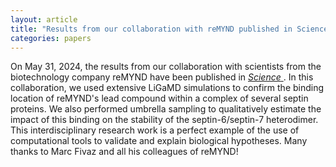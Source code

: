 ```yaml
---
layout: article
title: "Results from our collaboration with reMYND published in Science"
categories: papers
---
```


On May 31, 2024, the results from our collaboration with scientists from the biotechnology company reMYND have been published in <a href="/assets/papers/hdw-science-paper.pdf" download><i>Science</i> </a>.
In this collaboration, we used extensive LiGaMD simulations to confirm the binding location of reMYND's lead compound within a complex of several septin proteins. We also performed
umbrella sampling to qualitatively estimate the impact of this binding on the stability of the septin-6/septin-7 heterodimer. This interdisciplinary research work is a perfect example of the use of computational
tools to validate and explain biological hypotheses.
Many thanks to Marc Fivaz and all his colleagues of reMYND!
